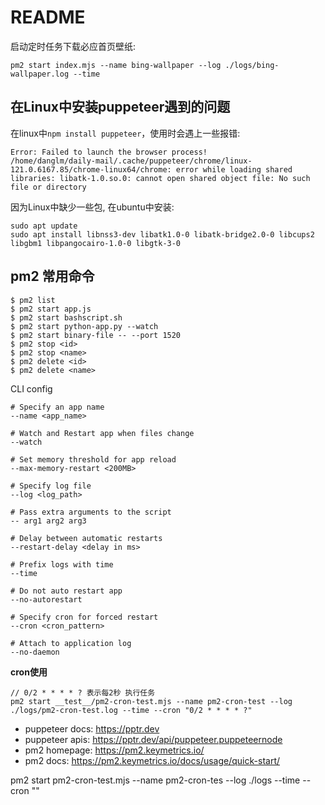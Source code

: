 # README

启动定时任务下载必应首页壁纸:

```shell
pm2 start index.mjs --name bing-wallpaper --log ./logs/bing-wallpaper.log --time
```

## 在Linux中安装puppeteer遇到的问题

在linux中`npm install puppeteer`，使用时会遇上一些报错:

```shell
Error: Failed to launch the browser process!
/home/danglm/daily-mail/.cache/puppeteer/chrome/linux-121.0.6167.85/chrome-linux64/chrome: error while loading shared libraries: libatk-1.0.so.0: cannot open shared object file: No such file or directory
```

因为Linux中缺少一些包, 在ubuntu中安装:

```shell
sudo apt update
sudo apt install libnss3-dev libatk1.0-0 libatk-bridge2.0-0 libcups2 libgbm1 libpangocairo-1.0-0 libgtk-3-0
```

## pm2 常用命令

```shell
$ pm2 list
$ pm2 start app.js
$ pm2 start bashscript.sh
$ pm2 start python-app.py --watch
$ pm2 start binary-file -- --port 1520
$ pm2 stop <id>
$ pm2 stop <name>
$ pm2 delete <id>
$ pm2 delete <name>
```

CLI config

```shell
# Specify an app name
--name <app_name>

# Watch and Restart app when files change
--watch

# Set memory threshold for app reload
--max-memory-restart <200MB>

# Specify log file
--log <log_path>

# Pass extra arguments to the script
-- arg1 arg2 arg3

# Delay between automatic restarts
--restart-delay <delay in ms>

# Prefix logs with time
--time

# Do not auto restart app
--no-autorestart

# Specify cron for forced restart
--cron <cron_pattern>

# Attach to application log
--no-daemon
```

**cron使用** 

```shell
// 0/2 * * * * ? 表示每2秒 执行任务
pm2 start __test__/pm2-cron-test.mjs --name pm2-cron-test --log ./logs/pm2-cron-test.log --time --cron "0/2 * * * * ?"
```
- puppeteer docs: https://pptr.dev
- puppeteer apis: https://pptr.dev/api/puppeteer.puppeteernode
- pm2 homepage: https://pm2.keymetrics.io/
- pm2 docs: https://pm2.keymetrics.io/docs/usage/quick-start/

pm2 start pm2-cron-test.mjs --name pm2-cron-tes --log ./logs --time --cron ""